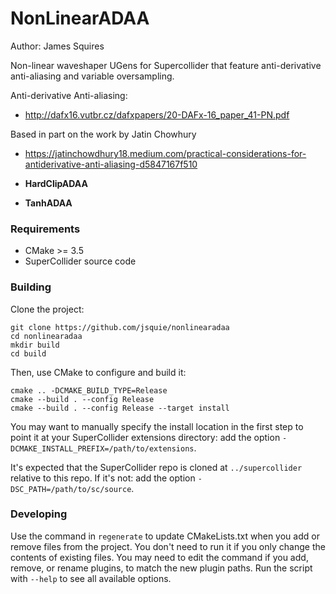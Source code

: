 # NonLinearADAA

Author: James Squires

Non-linear waveshaper UGens for Supercollider that feature anti-derivative anti-aliasing and variable oversampling. 

Anti-derivative Anti-aliasing:
- <http://dafx16.vutbr.cz/dafxpapers/20-DAFx-16_paper_41-PN.pdf>

Based in part on the work by Jatin Chowhury
- <https://jatinchowdhury18.medium.com/practical-considerations-for-antiderivative-anti-aliasing-d5847167f510>


- **HardClipADAA**
- **TanhADAA**

### Requirements

- CMake >= 3.5
- SuperCollider source code

### Building

Clone the project:

    git clone https://github.com/jsquie/nonlinearadaa
    cd nonlinearadaa 
    mkdir build
    cd build

Then, use CMake to configure and build it:

    cmake .. -DCMAKE_BUILD_TYPE=Release
    cmake --build . --config Release
    cmake --build . --config Release --target install

You may want to manually specify the install location in the first step to point it at your
SuperCollider extensions directory: add the option `-DCMAKE_INSTALL_PREFIX=/path/to/extensions`.

It's expected that the SuperCollider repo is cloned at `../supercollider` relative to this repo. If
it's not: add the option `-DSC_PATH=/path/to/sc/source`.

### Developing

Use the command in `regenerate` to update CMakeLists.txt when you add or remove files from the
project. You don't need to run it if you only change the contents of existing files. You may need to
edit the command if you add, remove, or rename plugins, to match the new plugin paths. Run the
script with `--help` to see all available options.
